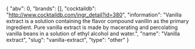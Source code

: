 {
    "abv": 0,
    "brands": [],
    "cocktaildb": "http://www.cocktaildb.com/ingr_detail?id=380",
    "information": "Vanilla extract is a solution containing the flavor compound vanillin as the primary ingredient. Pure vanilla extract is made by macerating and percolating vanilla beans in a solution of ethyl alcohol and water.",
    "name": "Vanilla extract",
    "slug": "vanilla-extract",
    "type": "other"
}